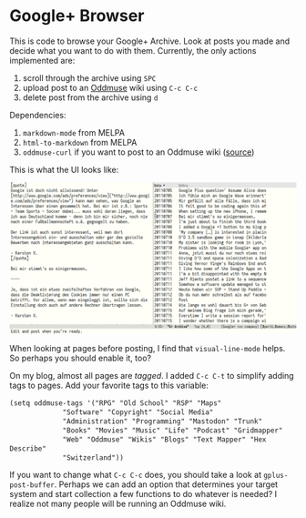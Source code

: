 # Google+ Browser

This is code to browse your Google+ Archive. Look at posts you made
and decide what you want to do with them. Currently, the only actions
implemented are:

1. scroll through the archive using `SPC`
1. upload post to an [Oddmuse](https://oddmuse.org/) wiki using `C-c C-c`
2. delete post from the archive using `d`

Dependencies:

1. `markdown-mode` from MELPA
2. `html-to-markdown` from MELPA
3. `oddmuse-curl` if you want to post to an Oddmuse wiki
   ([source](https://alexschroeder.ch/cgit/oddmuse-curl/about/))

This is what the UI looks like:

![Screenshot](screenshot.png)

When looking at pages before posting, I find that `visual-line-mode`
helps. So perhaps you should enable it, too?

On my blog, almost all pages are *tagged*. I added `C-c C-t` to
simplify adding tags to pages. Add your favorite tags to this
variable:

```
(setq oddmuse-tags '("RPG" "Old School" "RSP" "Maps"
		     "Software" "Copyright" "Social Media"
		     "Administration" "Programming" "Mastodon" "Trunk"
		     "Books" "Movies" "Music" "Life" "Podcast" "Gridmapper"
		     "Web" "Oddmuse" "Wikis" "Blogs" "Text Mapper" "Hex Describe"
		     "Switzerland"))
```

If you want to change what `C-c C-c` does, you should take a look at
`gplus-post-buffer`. Perhaps we can add an option that determines your
target system and start collection a few functions to do whatever is
needed? I realize not many people will be running an Oddmuse wiki.
